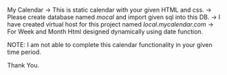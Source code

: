My Calendar
-> This is static calendar with your given HTML and css.
-> Please create database named *mocal* and import given sql into this DB.
-> I have created virtual host for this project named *local.mycalendar.com*
-> For Week and Month Html designed dynamically using date function.

NOTE: I am not able to complete this calendar functionality in your given time period.

Thank You.
